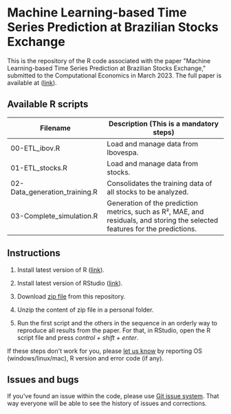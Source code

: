 # Machine Learning-based Time Series Prediction at Brazilian Stocks Exchange
This is the repository of the R code associated with the paper "Machine Learning-based Time Series Prediction at Brazilian Stocks Exchange," submitted to the Computational Economics in March 2023. The full paper is available at ([link](https://www.springer.com/journal/10614/)).

## Available R scripts

| Filename                              | Description (**This is a mandatory steps**)                                                       |
|---------------------------------------|-------------------------------------------------------------------------------------------------|
| 00-ETL_ibov.R                         | Load and manage data from Ibovespa.                                                             |
| 01-ETL_stocks.R                       | Load and manage data from stocks.                                                               |
| 02-Data_generation_training.R         | Consolidates the training data of all stocks to be analyzed.                                    |
| 03-Complete_simulation.R              | Generation of the prediction metrics, such as R², MAE, and residuals, and storing the selected features for the predictions.  |

## Instructions
1) Install latest version of R ([link](https://cloud.r-project.org/)).

2) Install latest version of RStudio ([link](https://rstudio.com/products/rstudio/download/)).

3) Download [zip file](https://github.com/ComputerFinance/Computational_Economics/archive/master.zip) from this repository.

4) Unzip the content of zip file in a personal folder.

5) Run the first script and the others in the sequence in an orderly way to reproduce all results from the paper. For that, in RStudio, open the R script file and press _control + shift + enter_.

If these steps don't work for you, please [let us know](https://github.com/ComputerFinance/Computational_Economics/issues) by reporting OS (windows/linux/mac), R version and error code (if any).

## Issues and bugs

If you've found an issue within the code, please use [Git issue system](https://github.com/ComputerFinance/Computational_Economics/issues). That way everyone will be able to see the history of issues and corrections.
